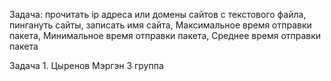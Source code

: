 Задача: прочитать ip адреса или домены сайтов с текстового файла, пингануть сайты, записать имя сайта, Максимальное время отправки пакета, Минимальное время отправки пакета, Среднее время отправки пакета

Задача 1. Цыренов Мэргэн 3 группа
